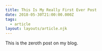 ```yaml
---
title: This Is My Really First Ever Post
date: 2018-05-30T21:00:00.000Z
tags:
  - article
layout: layouts/article.njk 
---
```


This is the zeroth post on my blog.
